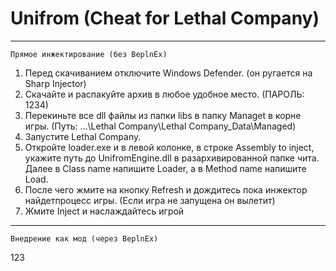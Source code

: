 # Unifrom (Cheat for Lethal Company)
------------------------------------------
```
Прямое инжектирование (без BeplnEx)
```
1) Перед скачиванием отключите Windows Defender. (он ругается на Sharp Injector)
2) Скачайте и распакуйте архив в любое удобное место. (ПАРОЛЬ: 1234)
3) Перекиньте все dll файлы из папки libs в папку Managet в корне игры. (Путь: ...\Lethal Company\Lethal Company_Data\Managed)
4) Запустите Lethal Company.
5) Откройте loader.exe и в левой колонке, в строке Assembly to inject, укажите путь до UnifromEngine.dll в разархивированной папке чита. Далее в Class name напишите Loader, а в Method name напишите Load.
6) После чего жмите на кнопку Refresh и дождитесь пока инжектор найдетпроцесс игры. (Если игра не запущена он вылетит)
7) Жмите Inject и наслаждайтесь игрой
------------------------------------------
```
Внедрение как мод (через BeplnEx)
```
123
